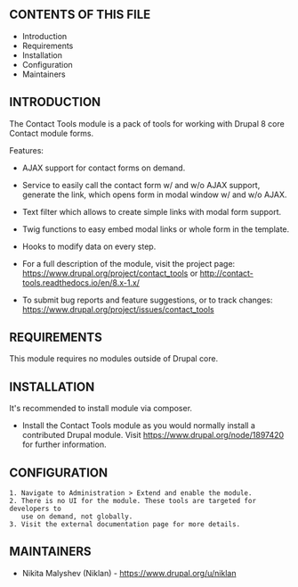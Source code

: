 CONTENTS OF THIS FILE
---------------------

 * Introduction
 * Requirements
 * Installation
 * Configuration
 * Maintainers


INTRODUCTION
------------

The Contact Tools module is a pack of tools for working with Drupal 8 core
Contact module forms.

Features:

 * AJAX support for contact forms on demand.
 * Service to easily call the contact form w/ and w/o AJAX support, generate the
   link, which opens form in modal window w/ and w/o AJAX.
 * Text filter which allows to create simple links with modal form support.
 * Twig functions to easy embed modal links or whole form in the template.
 * Hooks to modify data on every step.

 * For a full description of the module, visit the project page:
   https://www.drupal.org/project/contact_tools
   or
   http://contact-tools.readthedocs.io/en/8.x-1.x/

 * To submit bug reports and feature suggestions, or to track changes:
   https://www.drupal.org/project/issues/contact_tools


REQUIREMENTS
------------

This module requires no modules outside of Drupal core.


INSTALLATION
------------

It's recommended to install module via composer.

 * Install the Contact Tools module as you would normally install a contributed
   Drupal module. Visit https://www.drupal.org/node/1897420 for further
   information.


CONFIGURATION
-------------

    1. Navigate to Administration > Extend and enable the module.
    2. There is no UI for the module. These tools are targeted for developers to
       use on demand, not globally.
    3. Visit the external documentation page for more details.


MAINTAINERS
-----------

 * Nikita Malyshev (Niklan) - https://www.drupal.org/u/niklan

